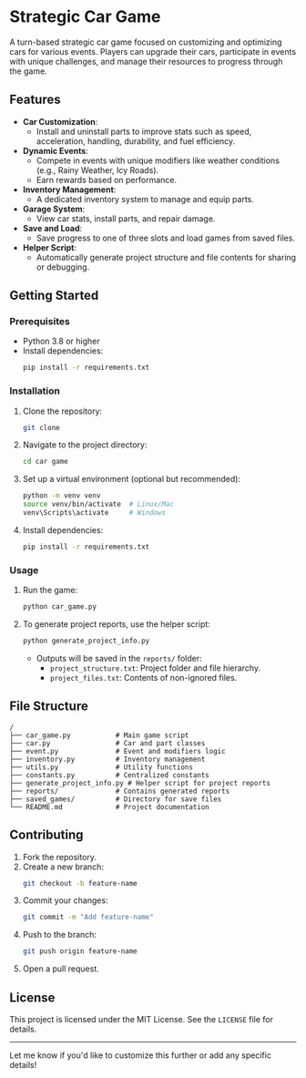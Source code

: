 # Strategic Car Game

A turn-based strategic car game focused on customizing and optimizing cars for various events. Players can upgrade their cars, participate in events with unique challenges, and manage their resources to progress through the game.

## Features

- **Car Customization**:
  - Install and uninstall parts to improve stats such as speed, acceleration, handling, durability, and fuel efficiency.
- **Dynamic Events**:
  - Compete in events with unique modifiers like weather conditions (e.g., Rainy Weather, Icy Roads).
  - Earn rewards based on performance.
- **Inventory Management**:
  - A dedicated inventory system to manage and equip parts.
- **Garage System**:
  - View car stats, install parts, and repair damage.
- **Save and Load**:
  - Save progress to one of three slots and load games from saved files.
- **Helper Script**:
  - Automatically generate project structure and file contents for sharing or debugging.

## Getting Started

### Prerequisites

- Python 3.8 or higher
- Install dependencies:
  ```bash
  pip install -r requirements.txt
  ```

### Installation

1. Clone the repository:
   ```bash
   git clone
   ```
2. Navigate to the project directory:
   ```bash
   cd car game
   ```
3. Set up a virtual environment (optional but recommended):
   ```bash
   python -m venv venv
   source venv/bin/activate  # Linux/Mac
   venv\Scripts\activate     # Windows
   ```
4. Install dependencies:
   ```bash
   pip install -r requirements.txt
   ```
### Usage

1. Run the game:
   ```bash
   python car_game.py
   ```
2. To generate project reports, use the helper script:
   ```bash
   python generate_project_info.py
   ```
   - Outputs will be saved in the `reports/` folder:
     - `project_structure.txt`: Project folder and file hierarchy.
     - `project_files.txt`: Contents of non-ignored files.

## File Structure

```
/
├── car_game.py           # Main game script
├── car.py                # Car and part classes
├── event.py              # Event and modifiers logic
├── inventory.py          # Inventory management
├── utils.py              # Utility functions
├── constants.py          # Centralized constants
├── generate_project_info.py # Helper script for project reports
├── reports/              # Contains generated reports
├── saved_games/          # Directory for save files
└── README.md             # Project documentation
```

## Contributing

1. Fork the repository.
2. Create a new branch:
   ```bash
   git checkout -b feature-name
   ```
3. Commit your changes:
   ```bash
   git commit -m "Add feature-name"
   ```
4. Push to the branch:
   ```bash
   git push origin feature-name
   ```
5. Open a pull request.

## License

This project is licensed under the MIT License. See the `LICENSE` file for details.

---

Let me know if you'd like to customize this further or add any specific details!